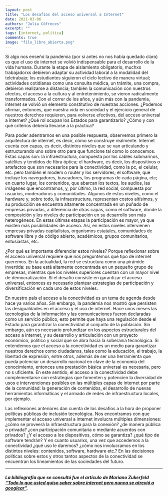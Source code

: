 ```yaml
---
layout: post
title: "Los desafíos del acceso universal a Internet"
date: 2021-03-06
authors: "Julia Cófreces"
excerpt: ""
tags: [internet, política]
comments: true
image: "filo_libre_abierta.png"
---
```


Si algo nos enseñó la pandemia (por si antes no nos había quedado claro) es que el uso de internet se volvió indispensable para el desarrollo de la vida humana. Durante la etapa de aislamiento obligatorio, muchxs trabajadorxs debieron adaptar su actividad laboral a la modalidad del teletrabajo; lxs estudiantes siguieron el ciclo lectivo de manera virtual; actividades cotidianas como una consulta médica, un trámite, una compra, debieron realizarse a distancia; también la comunicación con nuestros afectos, el acceso a la cultura y al entretenimiento, se vieron radicalmente transformados. Con el correr de los años, y aún más con la pandemia, internet se volvió un elemento constitutivo de nuestras acciones. ¿Podemos afirmar, entonces, que nuestra vida en sociedad y el ejercicio general de nuestros derechos requieren, para volverse efectivos, del acceso universal a internet? ¿Qué rol ocupan los Estados para garantizarlo? ¿Cómo y con qué criterios debería llevarse a la práctica?

Para poder adentrarnos en una posible respuesta, observemos primero la arquitectura de internet, es decir, cómo se construye realmente. Internet cuenta con capas, es decir, distintos niveles que se van articulando y estructurando uno sobre otro para que funcione tal como lo conocemos. Estas capas son: la infraestructura, compuesta por los cables submarinos, satélites y tendidos de fibra óptica; el hardware, es decir, los dispositivos o artefactos que son necesarios para la conectividad, como la pc, el celular, etc. pero también el modem o router y los servidores; el software, que incluye los navegadores, buscadores, los programas de cada página, etc; en cuarto lugar, los contenidos, que abarcan los textos, los audios, las imágenes que encontramos, y, por último, la red social, compuesta por usuarixs, moderadorxs y comunidades. Algunos de estos niveles, como el hardware y, sobre todo, la infraestructura, representan costos altísimos, y su producción se encuentra altamente concentrada en un
puñado de empresas privadas, a diferencia de otras capas, como el software, donde la composición y los niveles de participación en su desarrollo son más heterogéneos. En estas últimas etapas la participación es mayor, ya que existen más posibilidades de acceso. Así, en estos niveles intervienen empresas privadas capitalistas, organismos estatales, comunidades de software libre y de código abierto, académicos, grupos comunitarios, entusiastas, etc.

¿Por qué es importante diferenciar estos niveles? Porque reflexionar sobre el acceso universal requiere que nos preguntemos qué tipo de internet queremos. En la actualidad, la red se estructura como una pirámide invertida: su base está altamente concentrada en un pequeño grupo de empresas, mientras que los niveles superiores cuentan con un mayor nivel de democratización. Si el desafío consiste en garantizar el acceso universal, entonces es necesario plantear estrategias de participación y diversificación en cada uno de estos niveles.

En nuestro país el acceso a la conectividad es un tema de agenda desde hace ya varios años. Sin embargo, la pandemia nos mostró que persisten las desigualdades en el acceso y el uso de internet. Hace unos meses las tecnologías de la información y las comunicaciones fueron declaradas como un servicio público, esto permite que haya una regulación desde el Estado para garantizar la conectividad al conjunto de la población. Sin embargo, aún es necesario profundizar en los aspectos estructurales del acceso a internet, y su desarrollo y articulación con un proyecto económico, político y social que se abra hacia la soberanía tecnológica. Si entendemos que el acceso a la conectividad es un medio para garantizar nuestros derechos como ciudadanxs, tales como la educación, el trabajo, la libertad de expresión, entre otros, además de ser una herramienta que pueda potenciar un desarrollo nacional en clave de la economía del conocimiento, entonces una prestación básica universal es necesaria, pero no s
uficiente. En este sentido, el acceso a la conectividad debe complementarse con estrategias que fomenten y potencien la diversidad de usos e intervenciones posibles en las múltiples capas de internet por parte de la comunidad: la generación de contenidos, el desarrollo de nuevas herramientas informáticas y el armado de redes de infraestructura locales, por ejemplo.

Las reflexiones anteriores dan cuenta de los desafíos a la hora de proponer políticas públicas de inclusión tecnológica. Nos encontramos con que implementar el acceso universal a internet involucra múltiples dimensiones: ¿cómo se proveerá la infraestructura para la conexión? ¿de manera pública o privada? ¿con participación comunitaria o mediante acuerdos con privados? ¿Y el acceso a los dispositivos, cómo se garantiza? ¿qué tipo de software tendrán? Y en cuanto usuarixs, una vez que accedemos a la conectividad ¿qué uso le daremos? ¿cómo nos involucramos en los distintos niveles: contenidos, software, hardware etc.? En las decisiones políticas sobre estos y otros tantos aspectos de la conectividad se encuentran los lineamientos de las sociedades del futuro.

---

##### La bibliografía que se consultó fue el artículo de Mariano Zukerfeld [“Todo lo que usted quiso saber sobre internet pero nunca se atrevió a googlear”](http://revistahipertextos.org/zukerfeld-mariano/hipertextos_no-2-64-103/).